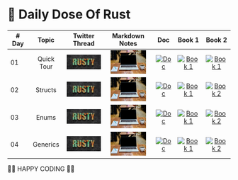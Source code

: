 # 🧵 Daily Dose Of Rust

| # Day | Topic | Twitter Thread | Markdown Notes | Doc | Book 1 | Book 2 |
|------|:------:|:------:|:------:|:------:|:------:|:------:|
| 01  | Quick Tour | <a href="https://twitter.com/wiseaidev/status/1647625673073127427" target="_blank"><img src="./assets/banner.jpeg" width="80px" alt="banner"></a> | <a href="https://daily-dose-of.github.io/rust/note/1.%20Quik%20Tour/README.md" target="_blank"><img src="https://github.com/daily-dose-of/rust/blob/main/assets/notes.jpg" width="80px" alt="Notes"></a> | <a href="https://doc.rust-lang.org/std/all.html" target="_blank"><img src="https://doc.rust-lang.org/static.files/rust-logo-151179464ae7ed46.svg" width="80px" alt="Doc"></a> | <a href="https://doc.rust-lang.org/book/title-page.html" target="_blank"><img src="https://doc.rust-lang.org/book/img/ferris/panics.svg" width="80px" alt="Book 1"></a> | <a href="https://doc.rust-lang.org/rust-by-example/" target="_blank"><img src="https://doc.rust-lang.org/stable/book/img/ferris/not_desired_behavior.svg" width="80px" alt="Book 1"></a> |
| 02  | Structs | <a href="https://twitter.com/wiseaidev/status/1647881627035377664" target="_blank"><img src="./assets/banner.jpeg" width="80px" alt="banner"></a> | <a href="https://daily-dose-of.github.io/rust/note/2.%20Structs/README.md" target="_blank"><img src="https://github.com/daily-dose-of/rust/blob/main/assets/notes.jpg" width="80px" alt="Notes"></a> | <a href="https://doc.rust-lang.org/std/keyword.struct.html" target="_blank"><img src="https://doc.rust-lang.org/static.files/rust-logo-151179464ae7ed46.svg" width="80px" alt="Doc"></a> | <a href="https://doc.rust-lang.org/book/title-page.html" target="_blank"><img src="https://doc.rust-lang.org/book/img/ferris/panics.svg" width="80px" alt="Book 1"></a> | <a href="https://doc.rust-lang.org/stable/rust-by-example/custom_types/structs.html?highlight=structs#structures" target="_blank"><img src="https://doc.rust-lang.org/stable/book/img/ferris/not_desired_behavior.svg" width="80px" alt="Book 2"></a> |
| 03  | Enums | <a href="https://twitter.com/wiseaidev/status/1648356056781799426" target="_blank"><img src="./assets/banner.jpeg" width="80px" alt="banner"></a> | <a href="https://daily-dose-of.github.io/rust/note/3.%20Enums/README.md" target="_blank"><img src="https://github.com/daily-dose-of/rust/blob/main/assets/notes.jpg" width="80px" alt="Notes"></a> | <a href="https://doc.rust-lang.org/std/keyword.enum.html" target="_blank"><img src="https://doc.rust-lang.org/static.files/rust-logo-151179464ae7ed46.svg" width="80px" alt="Doc"></a> | <a href="https://doc.rust-lang.org/book/ch06-00-enums.html" target="_blank"><img src="https://doc.rust-lang.org/book/img/ferris/panics.svg" width="80px" alt="Book 1"></a> | <a href="https://doc.rust-lang.org/stable/rust-by-example/custom_types/enum.html?highlight=enums#enums" target="_blank"><img src="https://doc.rust-lang.org/stable/book/img/ferris/not_desired_behavior.svg" width="80px" alt="Book 2"></a> |
| 04  | Generics | <a href="https://twitter.com/wiseaidev/status/1648787337910923269" target="_blank"><img src="./assets/banner.jpeg" width="80px" alt="banner"></a> | <a href="https://daily-dose-of.github.io/rust/note/4.%20Generics/README.md" target="_blank"><img src="https://github.com/daily-dose-of/rust/blob/main/assets/notes.jpg" width="80px" alt="Notes"></a> | <a href="https://doc.rust-lang.org/std/keyword.trait.html" target="_blank"><img src="https://doc.rust-lang.org/static.files/rust-logo-151179464ae7ed46.svg" width="80px" alt="Doc"></a> | <a href="https://doc.rust-lang.org/book/ch10-00-generics.html" target="_blank"><img src="https://doc.rust-lang.org/book/img/ferris/panics.svg" width="80px" alt="Book 1"></a> | <a href="https://doc.rust-lang.org/stable/rust-by-example/generics.html?highlight=generics#generics" target="_blank"><img src="https://doc.rust-lang.org/stable/book/img/ferris/not_desired_behavior.svg" width="80px" alt="Book 2"></a> |

🦀🦀 HAPPY CODING 🦀🦀